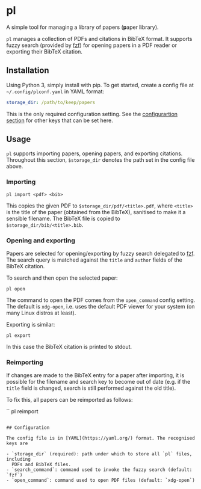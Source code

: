 # pl

A simple tool for managing a library of papers (**p**aper **l**ibrary).

`pl` manages a collection of PDFs and citations in BibTeX format. It supports
fuzzy search (provided by [fzf](https://github.com/junegunn/fzf)) for opening
papers in a PDF reader or exporting their BibTeX citation.

## Installation

Using Python 3, simply install with pip. To get started, create a config file
at `~/.config/plconf.yaml` in YAML format:

```yaml
storage_dir: /path/to/keep/papers
```

This is the only required configuration setting. See the [configurartion
section](#configuration) for other keys that can be set here.

## Usage

`pl` supports importing papers, opening papers, and exporting citations.
Throughout this section, `$storage_dir` denotes the path set in the config file
above.

### Importing

```
pl import <pdf> <bib>
```

This copies the given PDF to `$storage_dir/pdf/<title>.pdf`, where `<title>` is
the title of the paper (obtained from the BibTeX), sanitised to make it a
sensible filename. The BibTeX file is copied to `$storage_dir/bib/<title>.bib`.

### Opening and exporting

Papers are selected for opening/exporting by fuzzy search delegated to
[fzf](https://github.com/junegunn/fzf). The search query is matched against the
`title` and `author` fields of the BibTeX citation.

To search and then open the selected paper:
```
pl open
```

The command to open the PDF comes from the `open_command` config setting. The
default is `xdg-open`, i.e. uses the default PDF viewer for your system (on
many Linux distros at least).

Exporting is similar:
```
pl export
```

In this case the BibTeX citation is printed to stdout.

### Reimporting

If changes are made to the BibTeX entry for a paper after importing, it is
possible for the filename and search key to become out of date (e.g. if the
`title` field is changed, search is still performed against the old title).

To fix this, all papers can be reimported as follows:

``
pl reimport
```

## Configuration

The config file is in [YAML](https://yaml.org/) format. The recognised keys are

- `storage_dir` (required): path under which to store all `pl` files, including
  PDFs and BibTeX files.
- `search_command`: command used to invoke the fuzzy search (default: `fzf`)
- `open_command`: command used to open PDF files (default: `xdg-open`)
